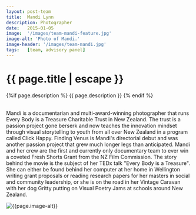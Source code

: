 ```yaml
---
layout: post-team
title:  Mandi Lynn
description: Photographer
date:   2015-01-05
image:  '/images/team-mandi-feature.jpg'
image-alt: 'Photo of Mandi.'
image-header: '/images/team-mandi.jpg'
tags:   [team, advisory panel]
---
```

<!-- begin hero -->
  <div class="container">
    <div class="row">
      <div class="col col-12">
        <div class="hero2__inner">
          <div class="hero2__left">
            <h1 class="post__title">{{ page.title | escape }}</h1>
          {%if page.description %}
            {{ page.description }}
          {% endif %}
          <br><br>
          <p>Mandi is a documentarian and multi-award-winning photographer that runs Every Body is a Treasure Charitable Trust in New Zealand. The trust is a passion project gone berserk and now teaches the innovation mindset through visual storytelling to youth from all over New Zealand in a program called Click Happy. Finding Venus is Mandi's directorial debut and was another passion project that grew much longer legs than anticipated. Mandi and her crew are the first and currently only documentary team to ever win a coveted Fresh Shorts Grant from the NZ Film Commission. The story behind the movie is the subject of her TEDx talk "Every Body is a Treasure". She can either be found behind her computer at her home in Wellington writing grant proposals or reading research papers for her masters in social and community leadership, or she is on the road in her Vintage Caravan with her dog Gritty putting on Visual Poetry Jams at schools around New Zealand.
          </p>
           </div>
          <div class="hero2__right">
              <img class="lazy" data-src="{{page.image-header}}" alt="{{page.image-alt}}">
        </div>
      </div>
    </div>
  </div>

  
